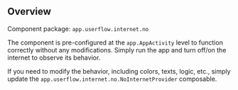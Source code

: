 ## Overview

Component package: `app.userflow.internet.no`

The component is pre-configured at the `app.AppActivity` level to function correctly without any
modifications. Simply run the app and turn off/on the internet to observe its behavior.

If you need to modify the behavior, including colors, texts, logic, etc., simply update
the `app.userflow.internet.no.NoInternetProvider` composable.